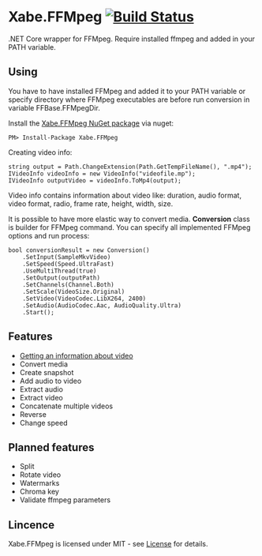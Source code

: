 # Xabe.FFMpeg  [![Build Status](https://travis-ci.org/tomaszzmuda/Xabe.FFMpeg.svg?branch=master)](https://travis-ci.org/tomaszzmuda/Xabe.FFMpeg)

.NET Core wrapper for FFMpeg.
Require installed ffmpeg and added in your PATH variable.

## Using ##

You have to have installed FFMpeg and added it to your PATH variable or specify directory where FFMpeg executables are before run conversion in variable FFBase.FFMpegDir.

Install the [Xabe.FFMpeg NuGet package](https://www.nuget.org/packages/Xabe.FFMpeg "") via nuget:

	PM> Install-Package Xabe.FFMpeg
	
Creating video info:

	string output = Path.ChangeExtension(Path.GetTempFileName(), ".mp4");
	IVideoInfo videoInfo = new VideoInfo("videofile.mp");
	IVideoInfo outputVideo = videoInfo.ToMp4(output);
	
Video info contains information about video like: duration, audio format, video format, radio, frame rate, height, width, size.

It is possible to have more elastic way to convert media. **Conversion** class is builder for FFMpeg command. You can specify all implemented FFMpeg options and run process:
	
	bool conversionResult = new Conversion()
		.SetInput(SampleMkvVideo)
		.SetSpeed(Speed.UltraFast)
		.UseMultiThread(true)
		.SetOutput(outputPath)
		.SetChannels(Channel.Both)
		.SetScale(VideoSize.Original)
		.SetVideo(VideoCodec.LibX264, 2400)
		.SetAudio(AudioCodec.Aac, AudioQuality.Ultra)
		.Start();

## Features ##
* [Getting an information about video](https://github.com/tomaszzmuda/Xabe.FFMpeg/wiki/Getting-information-about-video "")
* Convert media
* Create snapshot
* Add audio to video
* Extract audio
* Extract video
* Concatenate multiple videos
* Reverse
* Change speed

## Planned features ##
* Split 
* Rotate video
* Watermarks
* Chroma key
* Validate ffmpeg parameters

## Lincence ## 

Xabe.FFMpeg is licensed under MIT - see [License](LICENSE.md) for details.

